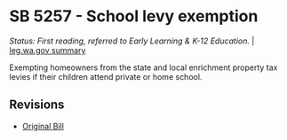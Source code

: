 # SB 5257 - School levy exemption
*Status: First reading, referred to Early Learning & K-12 Education.* | [leg.wa.gov summary](https://app.leg.wa.gov/billsummary?BillNumber=5257&Year=2021)

Exempting homeowners from the state and local enrichment property tax levies if their children attend private or home school.

## Revisions
* [Original Bill](1/)